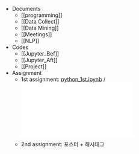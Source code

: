 - Documents
	- [[programming]]
	- [[Data Collect]]
	- [[Data Mining]]
	- [[Meetings]]
	- [[NLP]]
- Codes
	- [[Jupyter_Bef]]
	- [[Jupyter_Aft]]
	- [[Project]]
- Assignment
	- 1st assignment: [python_1st.ipynb](../assets/python_1st_1710944703786_0.ipynb) / ![Assignment1_Python.pdf](../assets/Assignment1_Python_1710944706104_0.pdf)
	- 2nd assignment: 포스터 + 해시태그